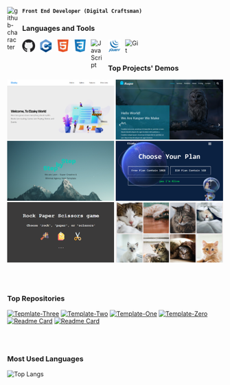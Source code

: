 
**`Front End Developer (Digital Craftsman)`**
<a href="https://github.com/Ahmed-Elzaky" title="GitHub Profile">
<img align="left" alt="github-character" width="25px" style="padding-right:10px;" src="https://user-images.githubusercontent.com/60613644/200343161-d5cd74d5-790f-43a6-a902-4d54d3e2c775.png" />
</a>


### Languages and Tools
<!-- <kbd> -->
<a href="https://github.com/Ahmed-Elzaky" title="GitHub Profile"><img align="left" alt="GitHub" width="30px" style="padding-right:10px;" src="imgs/github.png" /></a>
<img align="left" alt="C++" width="30px" style="padding-right:10px;" src="imgs/c++.png" />
<img align="left" alt="HTML" width="30px" style="padding-right:10px;" src="imgs/html5.svg" />
<img align="left" alt="CSS" width="30px" style="padding-right:10px;" src="imgs/css3.svg" />
<img align="left" alt="JavaScript" width="30px" style="padding-right:10px;" src="https://cdn.jsdelivr.net/gh/devicons/devicon/icons/javascript/javascript-plain.svg" />
<img align="left" alt="CSS" width="30px" style="padding-right:10px;" src="imgs/jquery.svg" />
<img align="left" alt="Git" width="30px" style="padding-right:10px;" src="https://cdn.jsdelivr.net/gh/devicons/devicon/icons/git/git-original.svg" />
<!-- </kbd> -->

<br />
<br />

### Top Projects' Demos
<!-- <figure>
  <a href="https://ahmed-elzaky.github.io/Template-Zero/"><img width="50%" alt="Template Zero" src="imgs/template-zero.png" /></a>
  <br />
  <figcaption><a href="https://github.com/Ahmed-Elzaky/Template-Zero">Template-Zero</a></figcaption>
</figure>
<figure>
  <a href="https://ahmed-elzaky.github.io/Template-Zero/"><img width="50%" alt="Template One" src="imgs/template-one.png" /></a>
  <br />
  <figcaption><a href="https://github.com/Ahmed-Elzaky/Template-Zero">Template-Zero</a></figcaption>
</figure> -->
<!-- <kbd> -->
<a href="https://ahmed-elzaky.github.io/Template-Three/"><img width="49.5%" alt="Template Three" src="imgs/template-Three.png" /></a>
<a href="https://ahmed-elzaky.github.io/Template-Two/"><img width="49.5%" alt="Template Two" src="imgs/template-Two.png" /></a>
<a href="https://ahmed-elzaky.github.io/Template-One/"><img width="49.5%" alt="Template One" src="imgs/template-one.png" /></a>
<a href="https://ahmed-elzaky.github.io/Template-Zero/"><img width="49.5%" alt="Template Zero" src="imgs/template-zero.png" /></a>
<a href="https://ahmed-elzaky.github.io/rock-paper-scissors/"><img width="49.5%" alt="rock paper scissors" src="imgs/rock-paper-scissors.png" /></a>
<a href="https://ahmed-elzaky.github.io/cat-photo-gallery/"><img width="49.5%" alt="cat photo gallery" src="imgs/cat-photo-gallery.png" /></a>
<!--  </kbd> -->

<br />
<br />

### Top Repositories
[![Tepmlate-Three](https://github-readme-stats.vercel.app/api/pin/?username=Ahmed-Elzaky&repo=Tepmlate-Three&theme=dark)](https://github.com/Ahmed-Elzaky/Tepmlate-Three/)
[![Template-Two](https://github-readme-stats.vercel.app/api/pin/?username=Ahmed-Elzaky&repo=Template-Two&theme=dark)](https://github.com/Ahmed-Elzaky/Template-Two/)
[![Template-One](https://github-readme-stats.vercel.app/api/pin/?username=Ahmed-Elzaky&repo=Template-One&theme=dark)](https://github.com/Ahmed-Elzaky/Template-One/)
[![Template-Zero](https://github-readme-stats.vercel.app/api/pin/?username=Ahmed-Elzaky&repo=Template-Zero&theme=dark)](https://github.com/Ahmed-Elzaky/Template-Zero/)
[![Readme Card](https://github-readme-stats.vercel.app/api/pin/?username=Ahmed-Elzaky&repo=rock-paper-scissors&theme=dark)](https://github.com/Ahmed-Elzaky/rock-paper-scissors)
[![Readme Card](https://github-readme-stats.vercel.app/api/pin/?username=Ahmed-Elzaky&repo=cat-photo-gallery&theme=dark)](https://github.com/Ahmed-Elzaky/cat-photo-gallery)

<br />
<br />

### Most Used Languages
![Top Langs](https://github-readme-stats.vercel.app/api/top-langs/?username=Ahmed-Elzaky&layout=compact&theme=dark)

